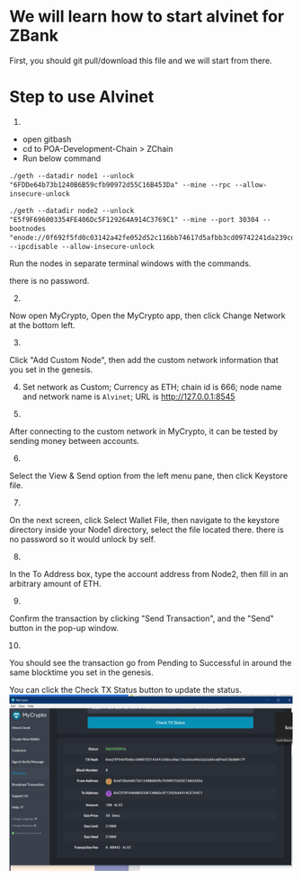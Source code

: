 # We will learn how to start alvinet for ZBank
First, you should git pull/download this file and we will start from there.

# Step to use Alvinet
1.
- open gitbash
- cd to POA-Development-Chain > ZChain
- Run below command
```
./geth --datadir node1 --unlock "6FDDe64b73b1240B6B59cfb90972d55C16B453Da" --mine --rpc --allow-insecure-unlock
```
```
./geth --datadir node2 --unlock "E5f9F696003354FE406Dc5F129264A914C3769C1" --mine --port 30304 --bootnodes "enode://0f692f5fd0c03142a42fe052d52c116bb74617d5afbb3cd09742241da239cd4bbf1ce441ee7b8e3d7b4352d8b40f29db6d252a2e6234f53daf2bba0eaadbe223@127.0.0.1:30303" --ipcdisable --allow-insecure-unlock
```
Run the nodes in separate terminal windows with the commands.

there is no password.

2. 
Now open MyCrypto, Open the MyCrypto app, then click Change Network at the bottom left.

3.
Click "Add Custom Node", then add the custom network information that you set in the genesis.

4. Set network as Custom; Currency as ETH; chain id is 666; node name and network name is ```Alvinet```; URL is http://127.0.0.1:8545

5.
After connecting to the custom network in MyCrypto, it can be tested by sending money between accounts.

6.
Select the View & Send option from the left menu pane, then click Keystore file.

7.
On the next screen, click Select Wallet File, then navigate to the keystore directory inside your Node1 directory, select the file located there. there is no password so it would unlock by self.

8.
In the To Address box, type the account address from Node2, then fill in an arbitrary amount of ETH.

9.
Confirm the transaction by clicking "Send Transaction", and the "Send" button in the pop-up window.

10.
You should see the transaction go from Pending to Successful in around the same blocktime you set in the genesis.

You can click the Check TX Status button to update the status.
![Successful transaction](POA-Development-Chain\ZChain\Screenshots/tx.png)


